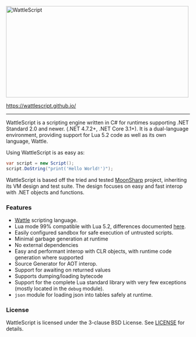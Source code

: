 <img src="https://user-images.githubusercontent.com/10167247/162865891-d4f8742e-b828-4247-ac74-9fa3452b0b88.svg" width="500" height="250" alt="WattleScript">

https://wattlescript.github.io/

<hr/>

WattleScript is a scripting engine written in C# for  runtimes supporting .NET Standard 2.0 and newer. (.NET 4.7.2+, .NET Core 3.1+). It is a dual-language environment, providing support for Lua 5.2 code as well as its own language, Wattle.

Using WattleScript is as easy as:

```cs
var script = new Script();
script.DoString("print('Hello World!')");
```

WattleScript is based off the tried and tested [MoonSharp](https://moonsharp.org) project, inheriting its VM design and test suite. The design focuses on easy and fast interop with .NET objects and functions.

### Features

* [Wattle](about_wattle) scripting language.
* Lua mode 99% compatible with Lua 5.2, differences documented [here](lua_differences).
* Easily configured sandbox for safe execution of untrusted scripts.
* Minimal garbage generation at runtime
* No external dependencies
* Easy and performant interop with CLR objects, with runtime code generation where supported
* Source Generator for AOT interop.
* Support for awaiting on returned values
* Supports dumping/loading bytecode
* Support for the complete Lua standard library with very few exceptions (mostly located in the `debug` module).
* `json` module for loading json into tables safely at runtime.

### License

WattleScript is licensed under the 3-clause BSD License. See [LICENSE](license) for details.
